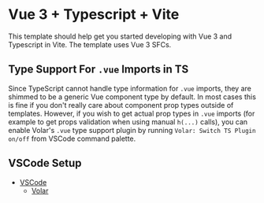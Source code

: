 # Vue 3 + Typescript + Vite

This template should help get you started developing with Vue 3 and Typescript in Vite. The template uses Vue 3 SFCs.

## Type Support For `.vue` Imports in TS

Since TypeScript cannot handle type information for `.vue` imports, they are shimmed to be a generic Vue component type
by default. In most cases this is fine if you don't really care about component prop types outside of templates.
However, if you wish to get actual prop types in `.vue` imports (for example to get props validation when using
manual `h(...)` calls), you can enable Volar's `.vue` type support plugin by running `Volar: Switch TS Plugin on/off`
from VSCode command palette.

##   

## VSCode Setup

- [VSCode](https://code.visualstudio.com/)
  + [Volar](https://marketplace.visualstudio.com/items?itemName=johnsoncodehk.volar)

